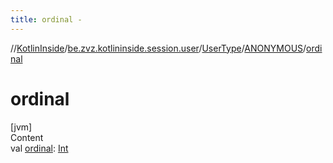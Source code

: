 ```yaml
---
title: ordinal -
---
```

//[KotlinInside](../../../index.md)/[be.zvz.kotlininside.session.user](../../index.md)/[UserType](../index.md)/[ANONYMOUS](index.md)/[ordinal](ordinal.md)



# ordinal  
[jvm]  
Content  
val [ordinal](ordinal.md): [Int](https://kotlinlang.org/api/latest/jvm/stdlib/kotlin/-int/index.html)  



